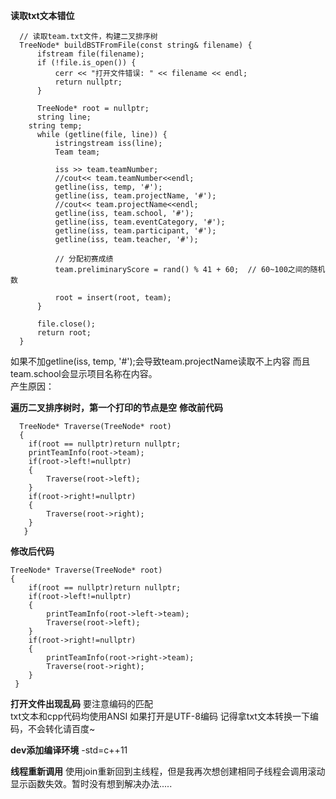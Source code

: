 **读取txt文本错位**
```
  // 读取team.txt文件，构建二叉排序树
  TreeNode* buildBSTFromFile(const string& filename) {
      ifstream file(filename);
      if (!file.is_open()) {
          cerr << "打开文件错误: " << filename << endl;
          return nullptr;
      }
  
      TreeNode* root = nullptr;
      string line;
  	string temp;
      while (getline(file, line)) {
          istringstream iss(line);
          Team team;
  
          iss >> team.teamNumber;
          //cout<< team.teamNumber<<endl;   
          getline(iss, temp, '#');    
          getline(iss, team.projectName, '#');
          //cout<< team.projectName<<endl;
          getline(iss, team.school, '#');
          getline(iss, team.eventCategory, '#');
          getline(iss, team.participant, '#');
          getline(iss, team.teacher, '#');
  
          // 分配初赛成绩
          team.preliminaryScore = rand() % 41 + 60;  // 60~100之间的随机数
  
          root = insert(root, team);
      }
  
      file.close();
      return root;
  }
```
如果不加getline(iss, temp, '#');会导致team.projectName读取不上内容 而且team.school会显示项目名称在内容。</br>
产生原因：

**遍历二叉排序树时，第一个打印的节点是空**
**修改前代码**
```
  TreeNode* Traverse(TreeNode* root)
  {
  	if(root == nullptr)return nullptr;
  	printTeamInfo(root->team);
  	if(root->left!=nullptr)
  	{
  		Traverse(root->left);
  	}
  	if(root->right!=nullptr)
  	{
  		Traverse(root->right);
  	}
   } 
```
**修改后代码**
```
TreeNode* Traverse(TreeNode* root)
{
	if(root == nullptr)return nullptr;
	if(root->left!=nullptr)
	{
		printTeamInfo(root->left->team);
		Traverse(root->left);
	}
	if(root->right!=nullptr)
	{
		printTeamInfo(root->right->team);
		Traverse(root->right);
	}
 } 
```
**打开文件出现乱码**
要注意编码的匹配</br>
txt文本和cpp代码均使用ANSI  如果打开是UTF-8编码 记得拿txt文本转换一下编码，不会转化请百度~


**dev添加编译环境**
-std=c++11


**线程重新调用**
使用join重新回到主线程，但是我再次想创建相同子线程会调用滚动显示函数失效。暂时没有想到解决办法.....















